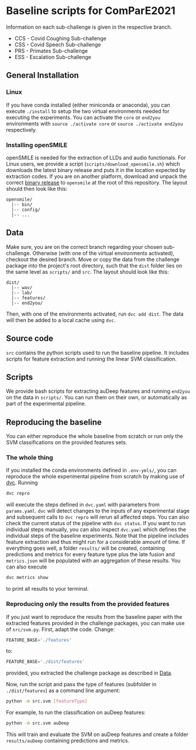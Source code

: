 # Baseline scripts for ComParE2021

Information on each sub-challenge is given in the respective branch. 

- CCS - Covid Coughing Sub-challenge
- CSS - Covid Speech Sub-challenge
- PRS - Primates Sub-challenge
- ESS - Escalation Sub-challenge 


## General Installation
### Linux
If you have conda installed (either miniconda or anaconda), you can execute `./install` to setup the two virtual environments needed for executing the experiments. You can activate the `core` or `end2you` environments with `source ./activate core` or `source ./activate end2you` respectively. 

### Installing openSMILE
openSMILE is needed for the extraction of LLDs and audio functionals. For Linux users, we provide a script (`scripts/download_opensmile.sh`) which downloads the latest binary release and puts it in the location expected by extraction codes. If you are on another platform, download and unpack the correct [binary release](https://github.com/audeering/opensmile/releases/tag/v3.0.0) to `opensmile` at the root of this repository. The layout should then look like this:
```
opensmile/
  |-- bin/
  |-- config/
  |-- ...
```
## Data
Make sure, you are on the correct branch regarding your chosen sub-challenge. Otherwise (with one of the virtual environments activated), checkout the desired branch. Move or copy the data from the challenge package into the project's root directory, such that the `dist` folder lies on the same level as `scripts/` and `src`. The layout should look like this:
```
dist/
  |-- wav/
  |-- lab/
  |-- features/
  |-- end2you/
```
Then, with one of the environments activated, run `dvc add dist`. The data will then be added to a local cache using `dvc`.

## Source code
`src` contains the python scripts used to run the baseline pipeline. It includes scripts for feature extraction and running the linear SVM classification.

## Scripts
We provide bash scripts for extracting auDeep features and running `end2you` on the data in `scripts/`. You can run them on their own, or automatically as part of the experimental pipeline.

## Reproducing the baseline
You can either reproduce the whole baseline from scratch or run only the SVM classifications on the provided features sets.
### The whole thing
If you installed the conda environments defined in `.env-ymls/`, you can reproduce the whole experimental pipeline from scratch by making use of [dvc](https://dvc.org/). Running 
```bash
dvc repro
```
will execute the steps defined in `dvc.yaml` with parameters from `params.yaml`. `dvc` will detect changes to the inputs of any experimental stage and subsequent calls to `dvc repro` will rerun all affected steps. You can also check the current status of the pipeline with `dvc status`. If you want to run individual steps manually, you can also inspect `dvc.yaml` which defines the individual steps of the baseline experiments. Note that the pipeline includes feature extraction and thus might run for a considerable amount of time. If everything goes well, a folder `results/` will be created, containing predictions and metrics for every feature type plus the late fusion and `metrics.json` will be populated with an aggregation of these results. You can also execute
```bash
dvc metrics show
```
to print all results to your terminal.

### Reproducing only the results from the provided features
If you just want to reproduce the results from the baseline paper with the extracted features provided in the challenge packages, you can make use of `src/svm.py`. First, adapt the code. Change:
```python
FEATURE_BASE='./features'
```
to:
```python
FEATURE_BASE='./dist/features'
```
provided, you extracted the challenge package as described in [Data](#data).

Now, run the script and pass the type of features (subfolder in `./dist/features`) as a command line argument:
```bash
python -m src.svm [featureType]
```
For example, to run the classification on auDeep features:
```bash
python -m src.svm auDeep
```
This will train and evaluate the SVM on auDeep features and create a folder `results/auDeep` containing predictions and metrics.
